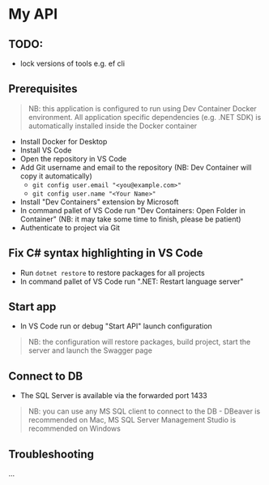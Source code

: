 # My API

## TODO:
- lock versions of tools e.g. ef cli

## Prerequisites
> NB: this application is configured to run using Dev Container Docker environment. All application specific dependencies (e.g. .NET SDK) is automatically installed inside the Docker container

- Install Docker for Desktop
- Install VS Code
- Open the repository in VS Code
- Add Git username and email to the repository (NB: Dev Container will copy it automatically)
  - `git config user.email "<you@example.com>"`
  - `git config user.name "<Your Name>"`
- Install "Dev Containers" extension by Microsoft
- In command pallet of VS Code run "Dev Containers: Open Folder in Container" (NB: it may take some time to finish, please be patient)
- Authenticate to project via Git

## Fix C# syntax highlighting in VS Code
- Run `dotnet restore` to restore packages for all projects
- In command pallet of VS Code run ".NET: Restart language server"

## Start app
- In VS Code run or debug "Start API" launch configuration

> NB: the configuration will restore packages, build project, start the server and launch the Swagger page

## Connect to DB
- The SQL Server is available via the forwarded port 1433

> NB: you can use any MS SQL client to connect to the DB - DBeaver is recommended on Mac, MS SQL Server Management Studio is recommended on Windows

## Troubleshooting

...

